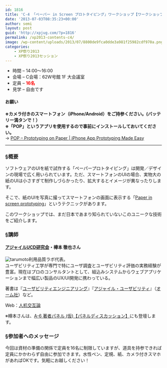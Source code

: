 ```yaml
---
id: 1816
title: 'C-4 「ペーパー in Screen プロトタイピング」ワークショップ【ワークショップ】'
date: '2013-07-03T08:35:23+00:00'
author: semi
layout: post
guid: 'http://xpjug.com/?p=1816'
permalink: /xp2013-contents-c4/
image: /wp-content/uploads/2013/07/8800de9fca0dde3a981f25982cdf970a.png
categories:
    - XP祭り2013
    - XP祭り2013セッション
---
```


- 時間 – 14:00〜16:00
- 会場 – C会場：62W号館 1F 大会議室
- 定員 – <span style="color:red; font-weight:bold;">16名</span>
- 見学 – 自由です

#### お願い

<span style="font-weight:bold;">※カメラ付きのスマートフォン（iPhone/Android）をご持参ください。(バッテリー満タンで！）  
※「POP」というアプリを使用するので事前にインストールしておいてください。  
</span> → [POP – Prototyping on Paper | iPhone App Prototyping Made Easy](http://popapp.in/)

---

### §概要

ソフトウェアのUIを紙で試作する「ペーパープロトタイピング」は開発／デザインの現場で広く用いられています。ただ、スマートフォンのUIの場合、実物大の紙のUIは小さすぎて制作しづらかったり、拡大するとイメージが異なったりします。

そこで、紙のUIを写真に撮ってスマートフォンの画面に表示する「[Paper in screen prototyping](http://uxmag.com/articles/paper-in-screen-prototyping)」というテクニックがあります。

このワークショップでは、まだ日本であまり知られていないこのユニークな技術をご紹介します。

### §講師

#### [アジャイルUCD研究会](https://sites.google.com/site/agileucdja/)・樽本 徹也さん

![tarumoto](http://xpjug.com/wp-content/uploads/2013/07/tarumoto.jpg)利用品質ラボ代表。  
ユーザビリティ工学が専門で特にユーザ調査とユーザビリティ評価の実務経験が豊富。現在はプロのコンサルタントとして、組込みシステムからウェブアプリケーションまで幅広い製品のUX/UI開発に携わっている。

著書は『[ユーザビリティエンジニアリング](http://www.amazon.co.jp/dp/4274201449/)』『[アジャイル・ユーザビリティ](http://www.amazon.co.jp/dp/4274211606/)』（[オーム社](http://www.ohmsha.co.jp/)）など。

Web：[人机交互論](http://www.usablog.jp/)

※樽本さんは、[A-6 著者パネル (仮)【パネルディスカッション】](http://xpjug.com/xp2013-contents-a6/)にも登壇します。

### §参加者へのメッセージ

今回は資材の準備の関係で定員を16名に制限していますが、道具を持参できれば定員にかかわらず自由に参加できます。水性ペン、定規、紙、カメラ付きスマホがあればOKです。気軽にお越しください！